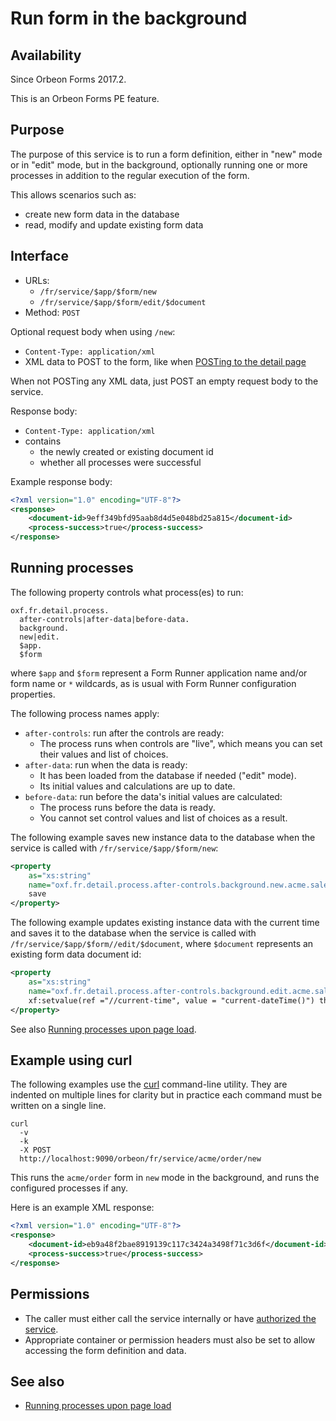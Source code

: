 # Run form in the background

<!-- toc -->

## Availability

Since Orbeon Forms 2017.2.

This is an Orbeon Forms PE feature.

## Purpose

The purpose of this service is to run a form definition, either in "new" mode or in "edit" mode, but in the background,
optionally running one or more processes in addition to the regular execution of the form.

This allows scenarios such as:

- create new form data in the database
- read, modify and update existing form data 

## Interface

- URLs:
    - `/fr/service/$app/$form/new`
    - `/fr/service/$app/$form/edit/$document`
- Method: `POST`

Optional request body when using `/new`:

- `Content-Type: application/xml`
- XML data to POST to the form, like when [POSTing to the detail page](/configuration/properties/form-runner-detail-page.md#initial-data-posted-to-the-new-form-page)

When not POSTing any XML data, just POST an empty request body to the service.

Response body:

- `Content-Type: application/xml`
- contains
    - the newly created or existing document id
    - whether all processes were successful

Example response body:

```xml
<?xml version="1.0" encoding="UTF-8"?>
<response>
    <document-id>9eff349bfd95aab8d4d5e048bd25a815</document-id>
    <process-success>true</process-success>
</response>
```

## Running processes

The following property controls what process(es) to run:

```
oxf.fr.detail.process.
  after-controls|after-data|before-data.
  background.
  new|edit.
  $app.
  $form
```

where `$app` and `$form` represent a Form Runner application name and/or form name or `*` wildcards, as is usual with Form Runner configuration properties.

The following process names apply:

- `after-controls`: run after the controls are ready:
    - The process runs when controls are "live", which means you can set their values and list of choices.
- `after-data`: run when the data is ready:
    - It has been loaded from the database if needed ("edit" mode).
    - Its initial values and calculations are up to date.
- `before-data`: run before the data's initial values are calculated:
    - The process runs before the data is ready.
    - You cannot set control values and list of choices as a result.
    
The following example saves new instance data to the database when the service is called with `/fr/service/$app/$form/new`:

```xml
<property 
    as="xs:string" 
    name="oxf.fr.detail.process.after-controls.background.new.acme.sales">
    save
</property>
```

The following example updates existing instance data with the current time and saves it to the database when the service is called with `/fr/service/$app/$form//edit/$document`, where `$document` represents an existing form data document id:

```xml
<property 
    as="xs:string" 
    name="oxf.fr.detail.process.after-controls.background.edit.acme.sales">
    xf:setvalue(ref ="//current-time", value = "current-dateTime()") then save
</property>
```

See also [Running processes upon page load](../../../configuration/properties/form-runner-detail-page.md#running-processes-upon-page-load).

## Example using curl

The following examples use the [curl](https://curl.haxx.se/) command-line utility. They are indented on multiple lines for clarity but in practice each command must be written on a single line.

```
curl
  -v
  -k
  -X POST
  http://localhost:9090/orbeon/fr/service/acme/order/new
```

This runs the `acme/order` form in `new` mode in the background, and
runs the configured processes if any.

Here is an example XML response:

```xml
<?xml version="1.0" encoding="UTF-8"?>
<response>
    <document-id>eb9a48f2bae8919139c117c3424a3498f71c3d6f</document-id>
    <process-success>true</process-success>
</response>
```

## Permissions

- The caller must either call the service internally or have [authorized the service](/xml-platform/controller/authorization-of-pages-and-services.md).
- Appropriate container or permission headers must also be set to allow accessing the form definition and data.  

## See also 

- [Running processes upon page load](../../../configuration/properties/form-runner-detail-page.md#running-processes-upon-page-load)
